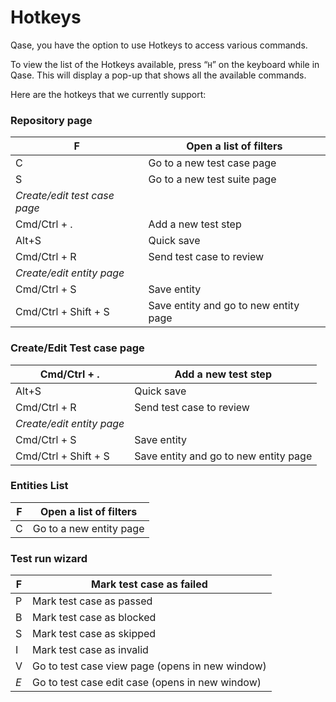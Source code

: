 # Hotkeys

&#x20;Qase, you have the option to use Hotkeys to access various commands.&#x20;

To view the list of the Hotkeys available, press “`H`” on the keyboard while in Qase. This will display a pop-up that shows all the available commands.

Here are the hotkeys that we currently support:

### Repository page

| F                            | Open a list of filters                |
| ---------------------------- | ------------------------------------- |
| C                            | Go to a new test case page            |
| S                            | Go to a new test suite page           |
| _Create/edit test case page_ |                                       |
| Cmd/Ctrl + .                 | Add a new test step                   |
| Alt+S                        | Quick save                            |
| Cmd/Ctrl + R                 | Send test case to review              |
| _Create/edit entity page_    |                                       |
| Cmd/Ctrl + S                 | Save entity                           |
| Cmd/Ctrl + Shift + S         | Save entity and go to new entity page |



### Create/Edit Test case page

| Cmd/Ctrl + .              | Add a new test step                   |
| ------------------------- | ------------------------------------- |
| Alt+S                     | Quick save                            |
| Cmd/Ctrl + R              | Send test case to review              |
| _Create/edit entity page_ |                                       |
| Cmd/Ctrl + S              | Save entity                           |
| Cmd/Ctrl + Shift + S      | Save entity and go to new entity page |



### Entities List

| F | Open a list of filters  |
| - | ----------------------- |
| C | Go to a new entity page |



### Test run wizard

| F   | Mark test case as failed                        |
| --- | ----------------------------------------------- |
| P   | Mark test case as passed                        |
| B   | Mark test case as blocked                       |
| S   | Mark test case as skipped                       |
| I   | Mark test case as invalid                       |
| V   | Go to test case view page (opens in new window) |
| _E_ | Go to test case edit case (opens in new window) |

